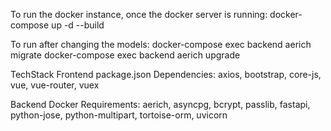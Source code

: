 To run the docker instance, once the docker server is running:
docker-compose up -d --build

To run after changing the models:
docker-compose exec backend aerich migrate
docker-compose exec backend aerich upgrade

TechStack
Frontend package.json Dependencies:
axios, bootstrap, core-js, vue, vue-router, vuex

Backend Docker Requirements:
aerich, asyncpg, bcrypt, passlib, fastapi, python-jose, python-multipart, tortoise-orm, uvicorn
